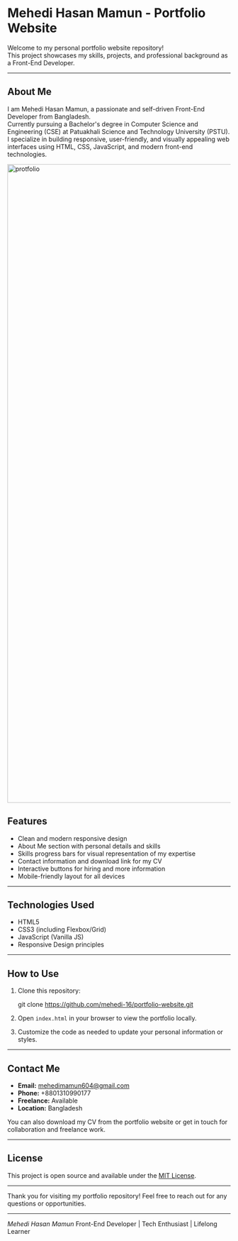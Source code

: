# Mehedi Hasan Mamun - Portfolio Website

Welcome to my personal portfolio website repository!  
This project showcases my skills, projects, and professional background as a Front-End Developer.

---

## About Me

I am Mehedi Hasan Mamun, a passionate and self-driven Front-End Developer from Bangladesh.  
Currently pursuing a Bachelor's degree in Computer Science and Engineering (CSE) at Patuakhali Science and Technology University (PSTU).  
I specialize in building responsive, user-friendly, and visually appealing web interfaces using HTML, CSS, JavaScript, and modern front-end technologies.

<img width="1440" alt="protfolio" src="https://github.com/user-attachments/assets/fee00a3f-b704-4a26-8e27-b2ace52a14d8" />

## Features

- Clean and modern responsive design  
- About Me section with personal details and skills  
- Skills progress bars for visual representation of my expertise  
- Contact information and download link for my CV  
- Interactive buttons for hiring and more information  
- Mobile-friendly layout for all devices

---

## Technologies Used

- HTML5  
- CSS3 (including Flexbox/Grid)  
- JavaScript (Vanilla JS)  
- Responsive Design principles

---

## How to Use

1. Clone this repository:  

   git clone https://github.com/mehedi-16/portfolio-website.git


2. Open `index.html` in your browser to view the portfolio locally.
3. Customize the code as needed to update your personal information or styles.

---

## Contact Me

* **Email:** [mehedimamun604@gmail.com](mailto:mehedimamun604@gmail.com)
* **Phone:** +8801310990177
* **Freelance:** Available
* **Location:** Bangladesh

You can also download my CV from the portfolio website or get in touch for collaboration and freelance work.

---

## License

This project is open source and available under the [MIT License](LICENSE).

---

Thank you for visiting my portfolio repository!
Feel free to reach out for any questions or opportunities.

---

*Mehedi Hasan Mamun*
Front-End Developer | Tech Enthusiast | Lifelong Learner
